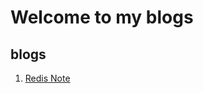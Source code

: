 # Welcome to my blogs

## blogs
1. [Redis Note](https://github.com/Hankin-Liu/hankin.github.io/blob/master/redis_note.md)